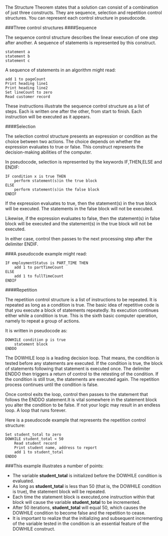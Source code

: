 The Structure Theorem states that a solution can consist of a combination of just three constructs. They are sequence, selection and repetition control structures. You can represent each control structure in pseudocode.

###Three control structures
####Sequence

The sequence control structure describes the linear execution of one step after another. A sequence of statements is represented by this construct.
```
statement a
statement b
statement c
```
A sequence of statements in an algorithm might read:
```
add 1 to pageCount
Print heading line1
Print heading line2
Set lineCount to zero
Read customer record
```

These instructions illustrate the sequence control structure as a list of steps. Each is written one after the other, from start to finish. Each instruction will be executed as it appears.

####Selection

The selection control structure presents an expression or condition as the choice between two actions. The choice depends on whether the expression evaluates to true or false. This construct represents the decision-making abilities of the computer. 

In pseudocode, selection is represented by the keywords IF,THEN,ELSE and ENDIF:
```
IF condition x is true THEN
    perform statement(s)in the true block
ELSE
    perform statement(s)in the false block
ENDIF
```

If the expression evaluates to true, then the statement(s) in the true block will be executed. The statements in the false block will not be executed.

Likewise, if the expression evaluates to false, then the statement(s) in false block will be executed and the statement(s) in the true block will not be executed.

In either case, control then passes to the next processing step after the delimiter ENDIF.

###A pseudocode example might read:
```
IF employmentStatus is PART_TIME THEN
    add 1 to partTimeCount
ELSE
    add 1 to fullTimeCount
ENDIF
````



####Repetition

The repetition control structure is a list of instructions to be  repeated. It is repeated as long as a condition is true. The basic idea of repetitive code is that you execute a block of statements repeatedly. Its execution continues either while a condition is true. This  is the sixth basic computer operation, namely to repeat a group of actions.

It is written in pseudocode as:
```
DOWHILE condition p is true
    statement block
ENDDO
```

The DOWHILE loop is a leading decision loop. That means, the condition is tested before any statements are executed. If the condition is true, the block of statements following that statement is executed once. The delimiter ENDDO then triggers a return of control to the retesting of the condition. If the condition is still true, the statements are executed again. The repetition process continues until the condition is false.

Once control exits the loop, control then passes to the statement that follows the ENDDO statement.It is vital somewhere in the statement block you alter the condition to be false. If not your logic may result in an endless loop. A loop that runs forever.

Here is a pseudocode example that represents the repetition control structure:

```
Set student_total to zero
DOWHILE student_total < 50
    Read student record
    Print student name, address to report
    add 1 to student_total
ENDDO
```

###This example illustrates a number of points:

* The variable **student_total** is initialized before the DOWHILE condition is evaluated.
* As long as **student_total** is less than 50 (that is, the DOWHILE condition is true), the statement block will be repeated.
* Each time the statement block is executed,one instruction within that block will cause the variable **student_total** to be incremented.
* After 50 iterations, **student_total** will equal 50, which causes the DOWHILE condition to become false and the repetition to cease.
* It is important to realize that the initializing and subsequent incrementing of the variable tested in the condition is an essential feature of the DOWHILE construct.

 